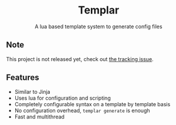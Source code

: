 <h1 align="center">Templar</h1>
<p align="center">
A lua based template system to generate config files 
</p>

## Note
This project is not released yet, check out [the tracking issue](https://github.com/druskus20/templar/issues/1#issue-1162078516).

## Features
- Similar to Jinja
- Uses lua for configuration and scripting
- Completely configurable syntax on a template by template basis
- No configuration overhead, `templar generate` is enough 
- Fast and multithread
